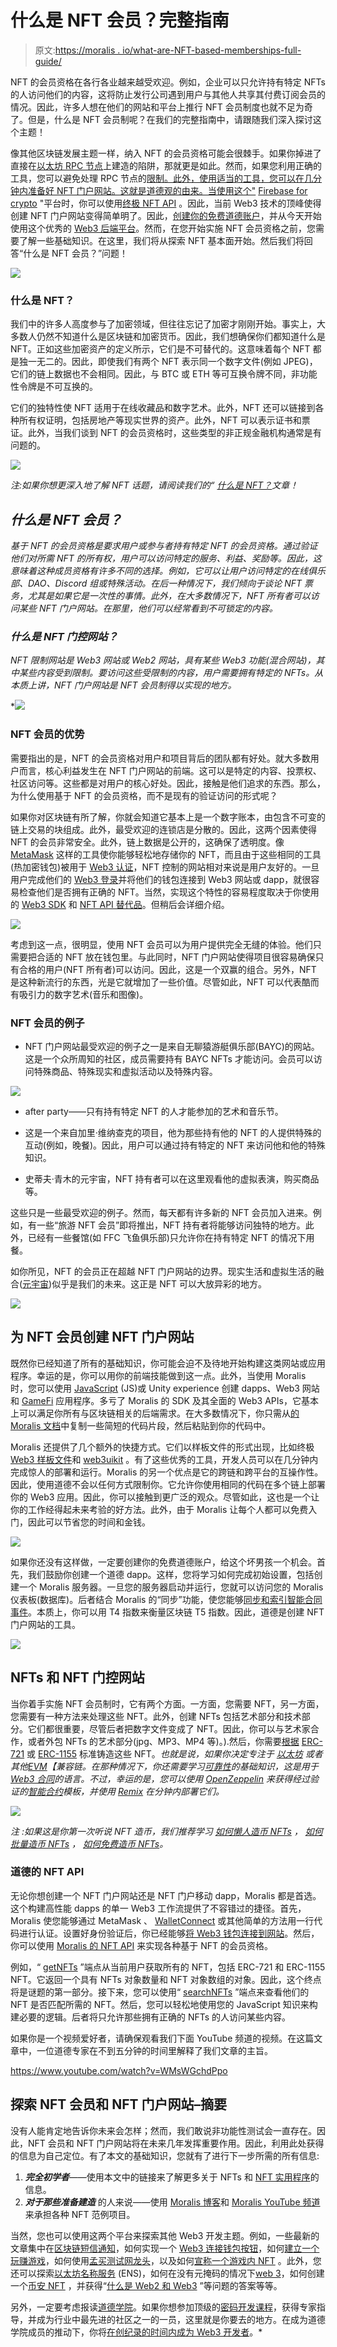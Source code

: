 # 什么是 NFT 会员？完整指南

> 原文:[https://moralis . io/what-are-NFT-based-memberships-full-guide/](https://moralis.io/what-are-nft-based-memberships-full-guide/)

NFT 的会员资格在各行各业越来越受欢迎。例如，企业可以只允许持有特定 NFTs 的人访问他们的内容，这将防止发行公司遇到用户与其他人共享其付费订阅会员的情况。因此，许多人想在他们的网站和平台上推行 NFT 会员制度也就不足为奇了。但是，什么是 NFT 会员制呢？在我们的完整指南中，请跟随我们深入探讨这个主题！

像其他区块链发展主题一样，纳入 NFT 的会员资格可能会很棘手。如果你掉进了直接在[以太坊 RPC 节点](https://moralis.io/ethereum-rpc-nodes-what-they-are-and-why-you-shouldnt-use-them/)上建造的陷阱，那就更是如此。然而，如果您利用正确的工具，您可以避免处理 RPC 节点的[限制。此外，使用适当的工具，您可以在几分钟内准备好 NFT 门户网站。这就是](https://moralis.io/exploring-the-limitations-of-rpc-nodes-and-the-solution-to-them/)[道德观的由来。当使用这个"](https://moralis.io/) [Firebase for crypto](https://moralis.io/firebase-for-crypto-the-best-blockchain-firebase-alternative/) "平台时，你可以使用[终极 NFT API](https://moralis.io/ultimate-nft-api-exploring-moralis-nft-api/) 。因此，当前 Web3 技术的顶峰使得创建 NFT 门户网站变得简单明了。因此，[创建你的免费道德账户](https://admin.moralis.io/register)，并从今天开始使用这个优秀的 [Web3 后端平台](https://moralis.io/exploring-the-best-web3-backend-platform/)。然而，在您开始实施 NFT 会员资格之前，您需要了解一些基础知识。在这里，我们将从探索 NFT 基本面开始。然后我们将回答“什么是 NFT 会员？”问题！

![](../Images/c0fabe711ef876c8dd35e836c94cf589.png)

### 什么是 NFT？

我们中的许多人高度参与了加密领域，但往往忘记了加密才刚刚开始。事实上，大多数人仍然不知道什么是区块链和加密货币。因此，我们想确保你们都知道什么是 NFT。正如这些加密资产的定义所示，它们是不可替代的。这意味着每个 NFT 都是独一无二的。因此，即使我们有两个 NFT 表示同一个数字文件(例如 JPEG)，它们的链上数据也不会相同。因此，与 BTC 或 ETH 等可互换令牌不同，非功能性令牌是不可互换的。

它们的独特性使 NFT 适用于在线收藏品和数字艺术。此外，NFT 还可以链接到各种所有权证明，包括房地产等现实世界的资产。此外，NFT 可以表示证书和票证。此外，当我们谈到 NFT 的会员资格时，这些类型的非正规金融机构通常是有问题的。

![](../Images/37127a25fed400ffaf4fd1b95f881dee.png)

*注:如果你想更深入地了解 NFT 话题，请阅读我们的“* [*什么是 NFT？*](https://moralis.io/non-fungible-tokens-explained-what-are-nfts/)*文章！*

## *什么是 NFT 会员？*

*基于 NFT 的会员资格是要求用户或参与者持有特定 NFT 的会员资格。通过验证他们对所需 NFT 的所有权，用户可以访问特定的服务、利益、奖励等。因此，这意味着这种成员资格有许多不同的选择。例如，它可以让用户访问特定的在线俱乐部、DAO、Discord 组或特殊活动。在后一种情况下，我们倾向于谈论 NFT 票务，尤其是如果它是一次性的事情。此外，在大多数情况下，NFT 所有者可以访问某些 NFT 门户网站。在那里，他们可以经常看到不可锁定的内容。*

### *什么是 NFT 门控网站？*

*NFT 限制网站是 Web3 网站或 Web2 网站，具有某些 Web3 功能(混合网站)，其中某些内容受到限制。要访问这些受限制的内容，用户需要拥有特定的 NFTs。从本质上讲，NFT 门户网站是 NFT 会员制得以实现的地方。*

*![](../Images/40fdb3010ef44b3a4cbe8018d27d901f.png)

### NFT 会员的优势

需要指出的是，NFT 的会员资格对用户和项目背后的团队都有好处。就大多数用户而言，核心利益发生在 NFT 门户网站的前端。这可以是特定的内容、投票权、社区访问等。这些都是对用户的核心好处。因此，接触是他们追求的东西。那么，为什么使用基于 NFT 的会员资格，而不是现有的验证访问的形式呢？

如果你对区块链有所了解，你就会知道它基本上是一个数字账本，由包含不可变的链上交易的块组成。此外，最受欢迎的连锁店是分散的。因此，这两个因素使得 NFT 的会员非常安全。此外，链上数据是公开的，这确保了透明度。像 [MetaMask](https://moralis.io/metamask-explained-what-is-metamask/) 这样的工具使你能够轻松地存储你的 NFT，而且由于这些相同的工具(热加密钱包)被用于 [Web3 认证](https://moralis.io/web3-authentication-the-full-guide/)，NFT 控制的网站相对来说是用户友好的。一旦用户完成他们的 [Web3 登录](https://moralis.io/connecting-a-unity-game-with-web3-login/)并将他们的钱包连接到 Web3 网站或 dapp，就很容易检查他们是否拥有正确的 NFT。当然，实现这个特性的容易程度取决于你使用的 [Web3 SDK](https://moralis.io/exploring-moralis-sdk-the-ultimate-web3-sdk/) 和 [NFT API 替代品](https://moralis.io/nft-api-alternatives-comparing-alchemys-nft-api-with-moralis-nft-api/)。但稍后会详细介绍。

![](../Images/75a14a15c3bb61a8dca6b62be6000731.png)

考虑到这一点，很明显，使用 NFT 会员可以为用户提供完全无缝的体验。他们只需要把合适的 NFT 放在钱包里。与此同时，NFT 门户网站使得项目很容易确保只有合格的用户(NFT 所有者)可以访问。因此，这是一个双赢的组合。另外，NFT 是这种新流行的东西，光是它就增加了一些价值。尽管如此，NFT 可以代表酷而有吸引力的数字艺术(音乐和图像)。

### NFT 会员的例子

*   NFT 门户网站最受欢迎的例子之一是来自无聊猿游艇俱乐部(BAYC)的网站。这是一个众所周知的社区，成员需要持有 BAYC NFTs 才能访问。会员可以访问特殊商品、特殊现实和虚拟活动以及特殊内容。

![](../Images/6f029d2f904c7b7f79a23ee5cf7f32b4.png)

*   after party——只有持有特定 NFT 的人才能参加的艺术和音乐节。

*   这是一个来自加里·维纳查克的项目，他为那些持有他的 NFT 的人提供特殊的互动(例如，晚餐)。因此，用户可以通过持有特定的 NFT 来访问他和他的特殊知识。
*   史蒂夫·青木的元宇宙，NFT 持有者可以在这里观看他的虚拟表演，购买商品等。

这些只是一些最受欢迎的例子。然而，每天都有许多新的 NFT 会员加入进来。例如，有一些“旅游 NFT 会员”即将推出，NFT 持有者将能够访问独特的地方。此外，已经有一些餐馆(如 FFC 飞鱼俱乐部)只允许你在持有特定 NFT 的情况下用餐。

如你所见，NFT 的会员正在超越 NFT 门户网站的边界。现实生活和虚拟生活的融合([元宇宙](https://moralis.io/what-is-the-metaverse-full-guide/))似乎是我们的未来。这正是 NFT 可以大放异彩的地方。

![](../Images/225386a6fc127f6ac41022b66be7076d.png)

## 为 NFT 会员创建 NFT 门户网站

既然你已经知道了所有的基础知识，你可能会迫不及待地开始构建这类网站或应用程序。幸运的是，你可以用你的前端技能做到这一点。此外，当使用 Moralis 时，您可以使用 [JavaScript](https://moralis.io/javascript-explained-what-is-javascript/) (JS)或 Unity experience 创建 dapps、Web3 网站和 [GameFi](https://moralis.io/gamefi-tutorial-how-to-create-a-gamefi-game/) 应用程序。多亏了 Moralis 的 SDK 及其全面的 Web3 APIs，它基本上可以满足你所有与区块链相关的后端需求。在大多数情况下，你只需从[的 Moralis 文档](https://docs.moralis.io/)中复制一些简短的代码片段，然后粘贴到你的代码中。

Moralis 还提供了几个额外的快捷方式。它们以样板文件的形式出现，比如终极 [Web3 样板文件](https://moralis.io/web3-boilerplate-beginners-guide-to-web3/)和 [web3uikit](https://moralis.io/web3ui-kit-the-ultimate-web3-user-interface-kit/) 。有了这些优秀的工具，开发人员可以在几分钟内完成惊人的部署和运行。Moralis 的另一个优点是它的跨链和跨平台的互操作性。因此，使用道德不会以任何方式限制你。它允许你使用相同的代码在多个链上部署你的 Web3 应用。因此，你可以接触到更广泛的观众。尽管如此，这也是一个让你的工作经得起未来考验的好方法。此外，由于 Moralis 让每个人都可以免费入门，因此可以节省您的时间和金钱。

![](../Images/9ead408d86f2b5ce936426a1cc57c40b.png)

如果你还没有这样做，一定要创建你的免费道德账户，给这个坏男孩一个机会。首先，我们鼓励你创建一个道德 dapp。这样，您将学习如何完成初始设置，包括创建一个 Moralis 服务器。一旦您的服务器启动并运行，您就可以访问您的 Moralis 仪表板(数据库)。后者结合 Moralis 的“同步”功能，使您能够[同步和索引智能合同事件](https://moralis.io/sync-and-index-smart-contract-events-full-guide/)。本质上，你可以用 T4 指数来衡量区块链 T5 指数。因此，道德是创建 NFT 门户网站的工具。

![](../Images/03e80584c5e1e57c15645d2c79f33408.png)

## NFTs 和 NFT 门控网站

当你着手实施 NFT 会员制时，它有两个方面。一方面，您需要 NFT，另一方面，您需要有一种方法来处理这些 NFT。此外，创建 NFTs 包括艺术部分和技术部分。它们都很重要，尽管后者把数字文件变成了 NFT。因此，你可以与艺术家合作，或者外包 NFTs 的艺术部分(jpg、MP3、MP4 等)。).然后，你需要[根据](https://moralis.io/how-to-mint-nfts-full-tutorial-to-minting-an-nft/) [ERC-721](https://moralis.io/erc-721-token-standard-how-to-transfer-erc721-tokens/) 或 [ERC-1155](https://moralis.io/erc1155-exploring-the-erc-1155-token-standard/) 标准铸造这些 NFT。*也就是说，如果你决定专注于* [*以太坊*](https://moralis.io/full-guide-what-is-ethereum/) *或者其他*[*EVM*](https://moralis.io/evm-explained-what-is-ethereum-virtual-machine/)*【兼容链。在那种情况下，你还需要学习[可靠性](https://moralis.io/solidity-explained-what-is-solidity/)的基础知识，这是用于 [Web3 合同](https://moralis.io/what-are-web3-contracts-exploring-smart-contracts/)的语言。不过，幸运的是，您可以使用 [OpenZeppelin](https://moralis.io/what-is-openzeppelin-the-ultimate-guide/) 来获得经过验证的[智能合约](https://moralis.io/smart-contracts-explained-what-are-smart-contracts/)模板，并使用 [Remix](https://moralis.io/remix-explained-what-is-remix/) 在分钟内部署它们。*

![](../Images/3fd2169f1b5eb11f843b37433b96c946.png)

*注* *:如果这是你第一次听说 NFT 造币，我们推荐学习* [*如何懒人造币 NFTs*](https://moralis.io/how-to-lazy-mint-nfts/) *，* [*如何批量造币 NFTs*](https://moralis.io/how-to-bulk-mint-nfts-batch-minting-guide/) *，* [*如何免费造币 NFTs*](https://moralis.io/how-to-mint-nfts-for-free-without-paying-gas-fees/)*。*

### 道德的 NFT API

无论你想创建一个 NFT 门户网站还是 NFT 门户移动 dapp，Moralis 都是首选。这个构建高性能 dapps 的单一 Web3 工作流提供了不容错过的捷径。首先，Moralis 使您能够通过 MetaMask 、 [WalletConnect](https://moralis.io/what-is-walletconnect-the-ultimate-walletconnect-guide/) 或其他简单的方法用一行代码进行认证。设置好身份验证后，你已经能够[将 Web3 钱包连接到网站](https://moralis.io/how-to-connect-a-web3-wallet-to-a-website/)。然后，你可以使用 [Moralis 的 NFT API](https://docs.moralis.io/moralis-dapp/web3-api/nft-api) 来实现各种基于 NFT 的会员资格。

例如，“ [getNFTs](https://github.com/nft-api/nft-api#getnfts) ”端点从当前用户获取所有的 NFT，包括 ERC-721 和 ERC-1155 NFT。它返回一个具有 NFTs 对象数量和 NFT 对象数组的对象。因此，这个终点将是谜题的第一部分。接下来，您可以使用“ [searchNFTs](https://github.com/nft-api/nft-api#searchnfts) ”端点来查看他们的 NFT 是否匹配所需的 NFT。然后，您可以轻松地使用您的 JavaScript 知识来构建必要的逻辑。后者将只允许那些拥有正确的 NFTs 的人访问某些内容。

如果你是一个视频爱好者，请确保观看我们下面 YouTube 频道的视频。在这篇文章中，一位道德专家在不到五分钟的时间里解释了我们文章的主旨。

https://www.youtube.com/watch?v=WMsWGchdPpo

## 探索 NFT 会员和 NFT 门户网站–摘要

没有人能肯定地告诉你未来会怎样；然而，我们敢说非功能性测试会一直存在。因此，NFT 会员和 NFT 门户网站将在未来几年发挥重要作用。因此，利用此处获得的信息为自己定位。有了本文的基础知识，您就有了进行下一步所需的所有信息:

1.  ***完全初学者***——使用本文中的链接来了解更多关于 NFTs 和 [NFT 实用程序](https://moralis.io/nft-utility-exploring-nft-use-cases-in-2022/)的信息。
2.  ***对于那些准备建造*** 的人来说——使用 [Moralis 博客](https://moralis.io/blog/)和 [Moralis YouTube 频道](https://www.youtube.com/c/MoralisWeb3)来承担各种 NFT 范例项目。

当然，您也可以使用这两个平台来探索其他 Web3 开发主题。例如，一些最新的文章集中在[区块链短信通知](https://moralis.io/how-to-get-blockchain-sms-notifications/)，如何实现一个 [Web3 连接钱包按钮](https://moralis.io/how-to-add-a-web3-connect-wallet-button-to-your-website/)，如何[建立一个玩赚游戏](https://moralis.io/how-to-build-a-play-to-earn-p2e-game/)，如何使用[孟买测试网龙头](https://moralis.io/mumbai-testnet-faucet-how-to-get-free-testnet-matic-tokens/)，以及如何[宣称一个游戏内 NFT](https://moralis.io/how-to-claim-an-in-game-nft-full-guide/) 。此外，您还可以探索[以太坊名称服务](https://moralis.io/what-is-ethereum-name-service-full-ens-guide/) (ENS)，如何在没有元掩码的情况下[web 3](https://moralis.io/web3-without-metamask-web3-authentication-alternatives/)，如何创建一个[币安 NFT](https://moralis.io/how-to-create-a-binance-nft-in-5-steps/) ，并获得“[什么是 Web2 和 Web3](https://moralis.io/what-is-web2-and-web3-explaining-web3/) ”等问题的答案等等。

另外，一定要考虑报读[道德学院](https://academy.moralis.io/)。如果你想参加顶级的[密码开发课程](https://academy.moralis.io/all-courses)，获得专家指导，并成为行业中最先进的社区之一的一员，这里就是你要去的地方。在成为道德学院成员的推动下，你将[在创纪录的时间内成为 Web3 开发者](https://moralis.io/how-to-become-a-web3-developer-full-guide/)。*
